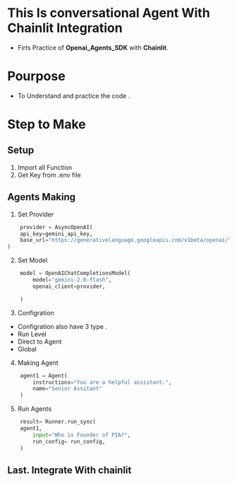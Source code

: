 # This Is conversational Agent With Chainlit Integration 
- Firts Practice of **Openai_Agents_SDK** with **Chainlit**.

# Pourpose 
- To Understand and practice the code .

# Step to Make
## Setup
1. Import all Function
2. Get Key from .env file 
## Agents Making
1. Set Provider
```Python
    provider = AsyncOpenAI(
    api_key=gemini_api_key,
    base_url="https://generativelanguage.googleapis.com/v1beta/openai/"
)
```
2. Set Model 
```Python
    model = OpenAIChatCompletionsModel(
        model="gemini-2.0-flash",
        openai_client=provider,

    )
```
3. Configration
- Configration also have 3 type .
- Run Level 
- Direct to Agent
- Global  
4. Making Agent 
```Python
    agent1 = Agent(
        instructions="You are a helpful assistant.", 
        name="Senior Assitant" 
    )
```
5. Run Agents
```Python
    result= Runner.run_sync(
    agent1,
        input="Who is Founder of PIA?",
        run_config= run_config,
    )
```

## Last. **Integrate With chainlit**